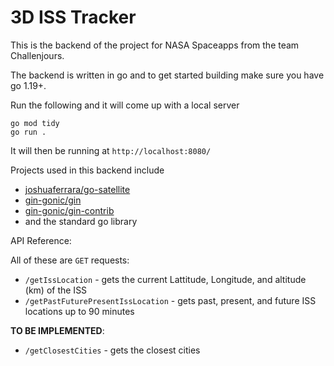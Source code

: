 # 3D ISS Tracker
This is the backend of the project for NASA Spaceapps from the team Challenjours.

The backend is written in go and to get started building make sure you have go 1.19+.

Run the following and it will come up with a local server

```
go mod tidy
go run .
```

It will then be running at `http://localhost:8080/`

Projects used in this backend include
- [joshuaferrara/go-satellite](https://github.com/joshuaferrara/go-satellite)
- [gin-gonic/gin](https://github.com/gin-gonic/gin)
- [gin-gonic/gin-contrib](https://github.com/gin-gonic/gin-contrib)
- and the standard go library

API Reference:

All of these are `GET` requests:
- `/getIssLocation` - gets the current Lattitude, Longitude, and altitude (km) of the ISS
- `/getPastFuturePresentIssLocation` - gets past, present, and future ISS locations up to 90 minutes

__TO BE IMPLEMENTED__:
- `/getClosestCities` - gets the closest cities